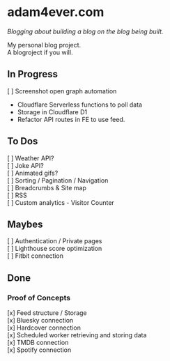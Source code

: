 # adam4ever.com

_Blogging about building a blog on the blog being built._

My personal blog project.  
A blogroject if you will.

## In Progress

[ ] Screenshot open graph automation  


- Cloudflare Serverless functions to poll data
- Storage in Cloudflare D1
- Refactor API routes in FE to use feed.

## To Dos

[ ] Weather API?  
[ ] Joke API?  
[ ] Animated gifs?  
[ ] Sorting / Pagination / Navigation  
[ ] Breadcrumbs & Site map  
[ ] RSS  
[ ] Custom analytics - Visitor Counter  

## Maybes

[ ] Authentication / Private pages  
[ ] Lighthouse score optimization  
[ ] Fitbit connection  

## Done

### Proof of Concepts

[x] Feed structure / Storage  
[x] Bluesky connection  
[x] Hardcover connection  
  [x] Scheduled worker retrieving and storing data  
[x] TMDB connection  
[x] Spotify connection
